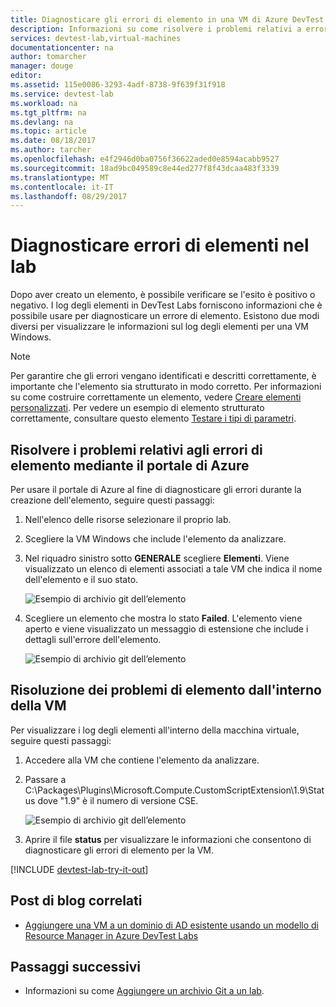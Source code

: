 ```yaml
---
title: Diagnosticare gli errori di elemento in una VM di Azure DevTest Labs | Microsoft Docs
description: Informazioni su come risolvere i problemi relativi a errori degli elementi in DevTest Labs
services: devtest-lab,virtual-machines
documentationcenter: na
author: tomarcher
manager: douge
editor: 
ms.assetid: 115e0086-3293-4adf-8738-9f639f31f918
ms.service: devtest-lab
ms.workload: na
ms.tgt_pltfrm: na
ms.devlang: na
ms.topic: article
ms.date: 08/18/2017
ms.author: tarcher
ms.openlocfilehash: e4f2946d0ba0756f36622aded0e8594acabb9527
ms.sourcegitcommit: 18ad9bc049589c8e44ed277f8f43dcaa483f3339
ms.translationtype: MT
ms.contentlocale: it-IT
ms.lasthandoff: 08/29/2017
---
```

# <a name="diagnose-artifact-failures-in-the-lab"></a>Diagnosticare errori di elementi nel lab 
Dopo aver creato un elemento, è possibile verificare se l'esito è positivo o negativo. I log degli elementi in DevTest Labs forniscono informazioni che è possibile usare per diagnosticare un errore di elemento. Esistono due modi diversi per visualizzare le informazioni sul log degli elementi per una VM Windows.

> [!NOTE]
> Per garantire che gli errori vengano identificati e descritti correttamente, è importante che l'elemento sia strutturato in modo corretto. Per informazioni su come costruire correttamente un elemento, vedere [Creare elementi personalizzati](devtest-lab-artifact-author.md). Per vedere un esempio di elemento strutturato correttamente, consultare questo elemento [Testare i tipi di parametri](https://github.com/Azure/azure-devtestlab/tree/master/Artifacts/windows-test-paramtypes).

## <a name="troubleshoot-artifact-failures-using-the-azure-portal"></a>Risolvere i problemi relativi agli errori di elemento mediante il portale di Azure
Per usare il portale di Azure al fine di diagnosticare gli errori durante la creazione dell'elemento, seguire questi passaggi:

1. Nell'elenco delle risorse selezionare il proprio lab.

2. Scegliere la VM Windows che include l'elemento da analizzare.

3. Nel riquadro sinistro sotto **GENERALE** scegliere **Elementi**. Viene visualizzato un elenco di elementi associati a tale VM che indica il nome dell'elemento e il suo stato.

   ![Esempio di archivio git dell’elemento](./media/devtest-lab-troubleshoot-artifact-failure/devtest-lab-artifacts-failure.png)

4. Scegliere un elemento che mostra lo stato **Failed**. L'elemento viene aperto e viene visualizzato un messaggio di estensione che include i dettagli sull'errore dell'elemento.

   ![Esempio di archivio git dell’elemento](./media/devtest-lab-troubleshoot-artifact-failure/devtest-lab-artifact-error.png)


## <a name="troubleshoot-artifact-failures-from-within-the-vm"></a>Risoluzione dei problemi di elemento dall'interno della VM
Per visualizzare i log degli elementi all'interno della macchina virtuale, seguire questi passaggi:

1. Accedere alla VM che contiene l'elemento da analizzare.

2. Passare a C:\Packages\Plugins\Microsoft.Compute.CustomScriptExtension\1.9\Status dove "1.9" è il numero di versione CSE.

   ![Esempio di archivio git dell’elemento](./media/devtest-lab-troubleshoot-artifact-failure/devtest-lab-artifact-error-vm-status.png)

3. Aprire il file **status** per visualizzare le informazioni che consentono di diagnosticare gli errori di elemento per la VM.




[!INCLUDE [devtest-lab-try-it-out](../../includes/devtest-lab-try-it-out.md)]

## <a name="related-blog-posts"></a>Post di blog correlati
* [Aggiungere una VM a un dominio di AD esistente usando un modello di Resource Manager in Azure DevTest Labs](http://www.visualstudiogeeks.com/blog/DevOps/Join-a-VM-to-existing-AD-domain-using-ARM-template-AzureDevTestLabs)

## <a name="next-steps"></a>Passaggi successivi
* Informazioni su come [Aggiungere un archivio Git a un lab](devtest-lab-add-artifact-repo.md).

